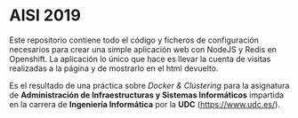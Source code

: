 # AISI 2019

Este repositorio contiene todo el código y ficheros de configuración necesarios para crear una simple aplicación web con NodeJS y Redis en Openshift.
La aplicación lo único que hace es llevar la cuenta de visitas realizadas a la página y de mostrarlo en el html devuelto.

Es el resultado de una práctica sobre *Docker & Clústering* para la asignatura de **Administración de Infraestructuras y Sistemas Informáticos** impartida en la carrera de **Ingeniería Informática** por la **UDC** (<https://www.udc.es/>).
